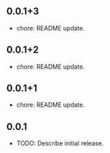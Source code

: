 ## 0.0.1+3

- chore: README update.

## 0.0.1+2

- chore: README update.

## 0.0.1+1

- chore: README update.

## 0.0.1

- TODO: Describe initial release.
